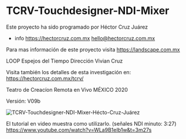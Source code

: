 # TCRV-Touchdesigner-NDI-Mixer

Este proyecto ha sido programado por 
Héctor Cruz Juárez

+ info https://hectorcruz.com.mx
hello@hectorcruz.com.mx

Para mas información de este proyecto
visita https://landscape.com.mx

LOOP Espejos del Tiempo
Dirección Vivian Cruz

Visita también los detalles de esta investigación en: https://hectorcruz.com.mx/tcrv/

Teatro de Creacíon Remota en Vivo
MÉXICO 2020

Versión: V09b

![TCRV-Touchdesigner-NDI-Mixer-Hécto-Cruz-Juárez](https://user-images.githubusercontent.com/6895326/83799865-18255500-a66c-11ea-9dd8-850aa4659051.jpg)

El tutorial en video muestra como utilizarlo. (señales NDI minuto: 3:27)
https://www.youtube.com/watch?v=WLa9B1eIb1w&t=3m27s
